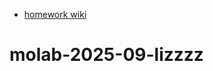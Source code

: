 - [homework wiki](https://github.com/molab-itp/content-2025-09/wiki/06%E2%80%90Lisa)
# molab-2025-09-lizzzz
